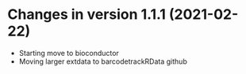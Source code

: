 # Changes in version 1.1.1 (2021-02-22)
+ Starting move to bioconductor
+ Moving larger extdata to barcodetrackRData github
